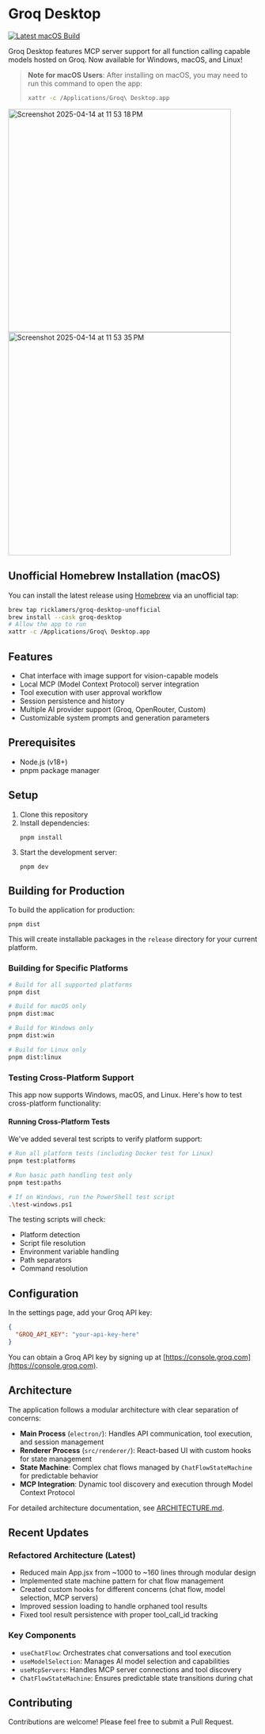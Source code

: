 # Groq Desktop

[![Latest macOS Build](https://img.shields.io/github/v/release/groq/groq-desktop-beta?include_prereleases&label=latest%20macOS%20.dmg%20build)](https://github.com/groq/groq-desktop-beta/releases/latest)

Groq Desktop features MCP server support for all function calling capable models hosted on Groq. Now available for Windows, macOS, and Linux!

> **Note for macOS Users**: After installing on macOS, you may need to run this command to open the app:
> ```sh
> xattr -c /Applications/Groq\ Desktop.app
> ```

<img width="450" alt="Screenshot 2025-04-14 at 11 53 18 PM" src="https://github.com/user-attachments/assets/300abf8c-8b7f-4ef8-a5f9-174f93e39506" /><img width="450" alt="Screenshot 2025-04-14 at 11 53 35 PM" src="https://github.com/user-attachments/assets/61641680-5b3d-4ca9-8da4-8e84779f97bb" />

## Unofficial Homebrew Installation (macOS)

You can install the latest release using [Homebrew](https://brew.sh/) via an unofficial tap:

```sh
brew tap ricklamers/groq-desktop-unofficial
brew install --cask groq-desktop
# Allow the app to run
xattr -c /Applications/Groq\ Desktop.app
```

## Features

- Chat interface with image support for vision-capable models
- Local MCP (Model Context Protocol) server integration
- Tool execution with user approval workflow
- Session persistence and history
- Multiple AI provider support (Groq, OpenRouter, Custom)
- Customizable system prompts and generation parameters

## Prerequisites

- Node.js (v18+)
- pnpm package manager

## Setup

1. Clone this repository
2. Install dependencies:
   ```
   pnpm install
   ```
3. Start the development server:
   ```
   pnpm dev
   ```

## Building for Production

To build the application for production:

```
pnpm dist
```

This will create installable packages in the `release` directory for your current platform.

### Building for Specific Platforms

```bash
# Build for all supported platforms
pnpm dist

# Build for macOS only
pnpm dist:mac

# Build for Windows only
pnpm dist:win

# Build for Linux only
pnpm dist:linux
```

### Testing Cross-Platform Support

This app now supports Windows, macOS, and Linux. Here's how to test cross-platform functionality:

#### Running Cross-Platform Tests

We've added several test scripts to verify platform support:

```bash
# Run all platform tests (including Docker test for Linux)
pnpm test:platforms

# Run basic path handling test only
pnpm test:paths

# If on Windows, run the PowerShell test script
.\test-windows.ps1
```

The testing scripts will check:
- Platform detection
- Script file resolution
- Environment variable handling
- Path separators
- Command resolution

## Configuration

In the settings page, add your Groq API key:

```json
{
  "GROQ_API_KEY": "your-api-key-here"
}
```

You can obtain a Groq API key by signing up at [https://console.groq.com](https://console.groq.com).

## Architecture

The application follows a modular architecture with clear separation of concerns:

- **Main Process** (`electron/`): Handles API communication, tool execution, and session management
- **Renderer Process** (`src/renderer/`): React-based UI with custom hooks for state management
- **State Machine**: Complex chat flows managed by `ChatFlowStateMachine` for predictable behavior
- **MCP Integration**: Dynamic tool discovery and execution through Model Context Protocol

For detailed architecture documentation, see [ARCHITECTURE.md](./ARCHITECTURE.md).

## Recent Updates

### Refactored Architecture (Latest)
- Reduced main App.jsx from ~1000 to ~160 lines through modular design
- Implemented state machine pattern for chat flow management
- Created custom hooks for different concerns (chat flow, model selection, MCP servers)
- Improved session loading to handle orphaned tool results
- Fixed tool result persistence with proper tool_call_id tracking

### Key Components
- `useChatFlow`: Orchestrates chat conversations and tool execution
- `useModelSelection`: Manages AI model selection and capabilities
- `useMcpServers`: Handles MCP server connections and tool discovery
- `ChatFlowStateMachine`: Ensures predictable state transitions during chat

## Contributing

Contributions are welcome! Please feel free to submit a Pull Request. 
